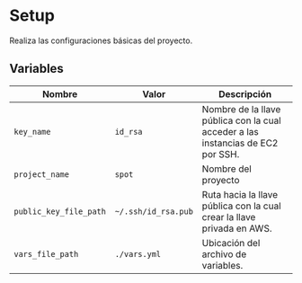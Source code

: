 # Setup

Realiza las configuraciones básicas del proyecto.

## Variables

| Nombre | Valor | Descripción |
| --- | --- | --- |
| `key_name` | `id_rsa` | Nombre de la llave pública con la cual acceder a las instancias de EC2 por SSH. |
| `project_name` | `spot` | Nombre del proyecto |
| `public_key_file_path` | `~/.ssh/id_rsa.pub` | Ruta hacia la llave pública con la cual crear la llave privada en AWS. |
| `vars_file_path` | `./vars.yml` | Ubicación del archivo de variables. |